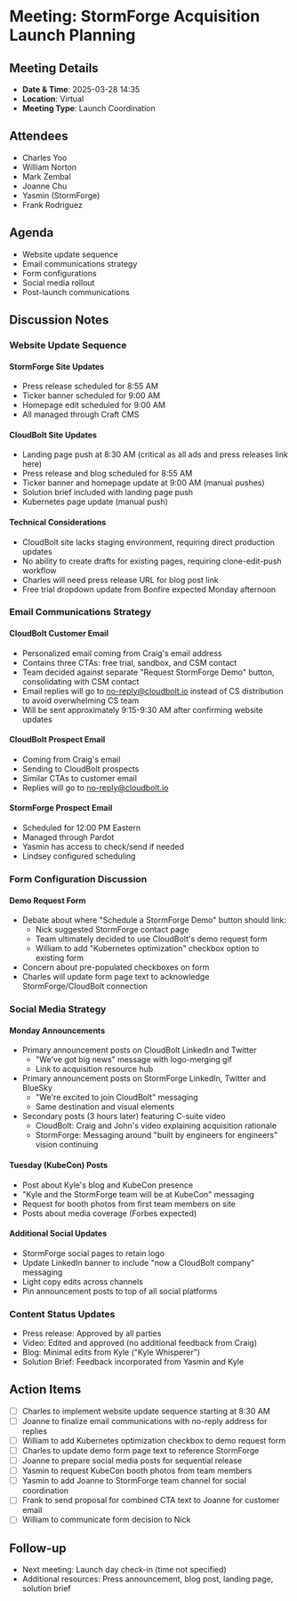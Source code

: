 # Meeting: StormForge Acquisition Launch Planning

## Meeting Details

- **Date & Time**: 2025-03-28 14:35
- **Location**: Virtual
- **Meeting Type**: Launch Coordination

## Attendees

- Charles Yoo
- William Norton
- Mark Zembal
- Joanne Chu
- Yasmin (StormForge)
- Frank Rodriguez

## Agenda

- Website update sequence
- Email communications strategy
- Form configurations
- Social media rollout
- Post-launch communications

## Discussion Notes

### Website Update Sequence

#### StormForge Site Updates

- Press release scheduled for 8:55 AM
- Ticker banner scheduled for 9:00 AM
- Homepage edit scheduled for 9:00 AM
- All managed through Craft CMS

#### CloudBolt Site Updates

- Landing page push at 8:30 AM (critical as all ads and press releases link here)
- Press release and blog scheduled for 8:55 AM
- Ticker banner and homepage update at 9:00 AM (manual pushes)
- Solution brief included with landing page push
- Kubernetes page update (manual push)

#### Technical Considerations

- CloudBolt site lacks staging environment, requiring direct production updates
- No ability to create drafts for existing pages, requiring clone-edit-push workflow
- Charles will need press release URL for blog post link
- Free trial dropdown update from Bonfire expected Monday afternoon

### Email Communications Strategy

#### CloudBolt Customer Email

- Personalized email coming from Craig's email address
- Contains three CTAs: free trial, sandbox, and CSM contact
- Team decided against separate "Request StormForge Demo" button, consolidating with CSM contact
- Email replies will go to no-reply@cloudbolt.io instead of CS distribution to avoid overwhelming CS team
- Will be sent approximately 9:15-9:30 AM after confirming website updates

#### CloudBolt Prospect Email

- Coming from Craig's email
- Sending to CloudBolt prospects
- Similar CTAs to customer email
- Replies will go to no-reply@cloudbolt.io

#### StormForge Prospect Email

- Scheduled for 12:00 PM Eastern
- Managed through Pardot
- Yasmin has access to check/send if needed
- Lindsey configured scheduling

### Form Configuration Discussion

#### Demo Request Form

- Debate about where "Schedule a StormForge Demo" button should link:
    - Nick suggested StormForge contact page
    - Team ultimately decided to use CloudBolt's demo request form
    - William to add "Kubernetes optimization" checkbox option to existing form
- Concern about pre-populated checkboxes on form
- Charles will update form page text to acknowledge StormForge/CloudBolt connection

### Social Media Strategy

#### Monday Announcements

- Primary announcement posts on CloudBolt LinkedIn and Twitter
    - "We've got big news" message with logo-merging gif
    - Link to acquisition resource hub
- Primary announcement posts on StormForge LinkedIn, Twitter and BlueSky
    - "We're excited to join CloudBolt" messaging
    - Same destination and visual elements
- Secondary posts (3 hours later) featuring C-suite video
    - CloudBolt: Craig and John's video explaining acquisition rationale
    - StormForge: Messaging around "built by engineers for engineers" vision continuing

#### Tuesday (KubeCon) Posts

- Post about Kyle's blog and KubeCon presence
- "Kyle and the StormForge team will be at KubeCon" messaging
- Request for booth photos from first team members on site
- Posts about media coverage (Forbes expected)

#### Additional Social Updates

- StormForge social pages to retain logo
- Update LinkedIn banner to include "now a CloudBolt company" messaging
- Light copy edits across channels
- Pin announcement posts to top of all social platforms

### Content Status Updates

- Press release: Approved by all parties
- Video: Edited and approved (no additional feedback from Craig)
- Blog: Minimal edits from Kyle ("Kyle Whisperer")
- Solution Brief: Feedback incorporated from Yasmin and Kyle

## Action Items

- [ ] Charles to implement website update sequence starting at 8:30 AM
- [ ] Joanne to finalize email communications with no-reply address for replies
- [ ] William to add Kubernetes optimization checkbox to demo request form
- [ ] Charles to update demo form page text to reference StormForge
- [ ] Joanne to prepare social media posts for sequential release
- [ ] Yasmin to request KubeCon booth photos from team members
- [ ] Yasmin to add Joanne to StormForge team channel for social coordination
- [ ] Frank to send proposal for combined CTA text to Joanne for customer email
- [ ] William to communicate form decision to Nick

## Follow-up

- Next meeting: Launch day check-in (time not specified)
- Additional resources: Press announcement, blog post, landing page, solution brief